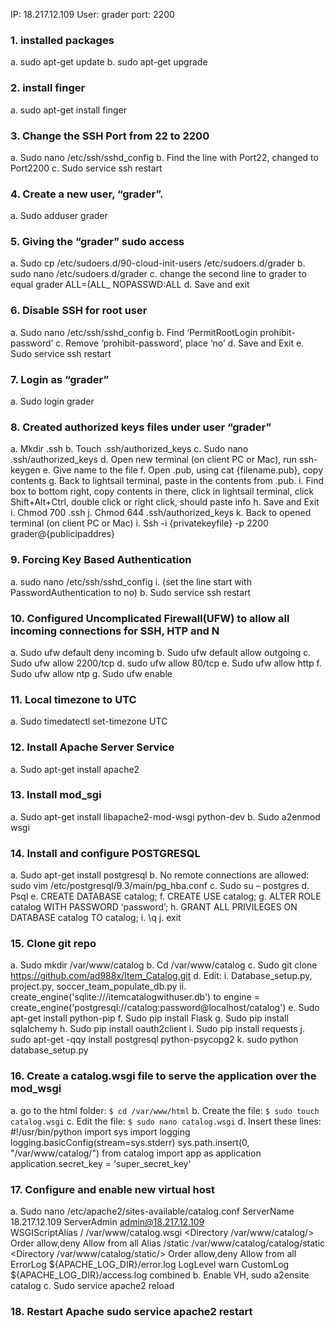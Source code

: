 IP: 18.217.12.109 User: grader port: 2200

### 1.	installed packages
a.	sudo apt-get update 
b.	sudo apt-get upgrade
### 2.	install finger
a.	sudo apt-get install finger
### 3.	Change the SSH Port from 22 to 2200
a.	Sudo nano /etc/ssh/sshd_config
b.	Find the line with Port22, changed to Port2200
c.	Sudo service ssh restart
### 4.	Create a new user, “grader”.
a.	Sudo adduser grader
### 5.	Giving the “grader” sudo access
a.	Sudo cp /etc/sudoers.d/90-cloud-init-users /etc/sudoers.d/grader
b.	sudo nano /etc/sudoers.d/grader
c.	change the second line to grader to equal grader ALL=(ALL_ NOPASSWD:ALL
d.	Save and exit
### 6.	Disable SSH for root user
a.	Sudo nano /etc/ssh/sshd_config
b.	Find ‘PermitRootLogin prohibit-password’
c.	Remove ‘prohibit-password’, place ‘no’
d.	Save and Exit
e.	Sudo service ssh restart
### 7.	Login as “grader”
a.	Sudo login grader
### 8.	Created authorized keys files under user “grader”
a.	Mkdir .ssh
b.	Touch .ssh/authorized_keys
c.	Sudo nano .ssh/authorized_keys
d.	Open new terminal (on client PC or Mac), run ssh-keygen
e.	Give name to the file
f.	Open .pub, using cat {filename.pub}, copy contents
g.	Back to lightsail terminal, paste in the contents from .pub.
i.	Find box to bottom right, copy contents in there, click in lightsail terminal, click Shift+Alt+Ctrl, double click or right click, should paste info
h.	Save and Exit
i.	Chmod 700 .ssh
j.	Chmod 644 .ssh/authorized_keys
k.	Back to opened terminal (on client PC or Mac)
i.	Ssh  -i {privatekeyfile} -p 2200 grader@{publicipaddres} 
### 9.	Forcing Key Based Authentication 
a.	sudo nano /etc/ssh/sshd_config 
i.	(set the line start with PasswordAuthentication to no)
b.	Sudo service ssh restart
### 10.	Configured Uncomplicated Firewall(UFW) to allow all incoming connections for SSH, HTP and N
a.	Sudo ufw default deny incoming
b.	Sudo ufw default allow outgoing
c.	Sudo ufw allow 2200/tcp
d.	sudo ufw allow 80/tcp
e.	Sudo ufw allow http
f.	Sudo ufw allow ntp
g.	Sudo ufw enable
### 11.	 Local timezone to UTC
a.	Sudo timedatectl set-timezone UTC
### 12.	 Install Apache Server Service
a.	Sudo apt-get install apache2
### 13.	 Install mod_sgi
a.	Sudo apt-get install libapache2-mod-wsgi python-dev
b.	Sudo a2enmod wsgi
### 14.	Install and configure POSTGRESQL
a.	Sudo apt-get install postgresql
b.	No remote connections are allowed: sudo vim /etc/postgresql/9.3/main/pg_hba.conf
c.	Sudo su – postgres
d.	Psql
e.	CREATE DATABASE catalog;
f.	CREATE USE catalog;
g.	ALTER ROLE catalog WITH PASSWORD ‘password’;
h.	GRANT ALL PRIVILEGES ON DATABASE catalog TO catalog;
i.	\q
j.	exit
### 15.	 Clone git repo
a.	Sudo mkdir /var/www/catalog
b.	Cd /var/www/catalog
c.	Sudo git clone https://github.com/ad988x/Item_Catalog.git
d.	Edit:
i.	Database_setup.py, project.py, soccer_team_populate_db.py 
ii.	create_engine('sqlite:///itemcatalogwithuser.db') to engine = create_engine('postgresql://catalog:password@localhost/catalog')
e.	Sudo apt-get install python-pip
f.	Sudo pip install Flask
g.	Sudo pip install sqlalchemy
h.	Sudo pip install oauth2client
i.	Sudo pip install requests
j.	sudo apt-get -qqy install postgresql python-psycopg2
k.	sudo python database_setup.py
### 16.	Create a catalog.wsgi file to serve the application over the mod_wsgi
a.	go to the html folder: `$ cd /var/www/html`
b.	Create the file: `$ sudo touch catalog.wsgi`
c.	Edit the file: `$ sudo nano catalog.wsgi`
d.	Insert these lines:
     	#!/usr/bin/python
		import sys
   	import logging
   	logging.basicConfig(stream=sys.stderr)
   	sys.path.insert(0, "/var/www/catalog/")
   	from catalog import app as application
		application.secret_key = 'super_secret_key'
### 17.	Configure and enable new virtual host 
a.	Sudo nano /etc/apache2/sites-available/catalog.conf
<VirtualHost :80>
	    ServerName 18.217.12.109
	   ServerAdmin admin@18.217.12.109	    	    
	    WSGIScriptAlias / /var/www/catalog.wsgi
	    <Directory /var/www/catalog/>
	        Order allow,deny
	        Allow from all
	    </Directory>
	    Alias /static /var/www/catalog/catalog/static
	    <Directory /var/www/catalog/static/>
	        Order allow,deny
	        Allow from all
   </Directory>
	    ErrorLog ${APACHE_LOG_DIR}/error.log
	    LogLevel warn
	    CustomLog ${APACHE_LOG_DIR}/access.log combined
	</VirtualHost>
b.	Enable VH, sudo a2ensite catalog
c.	Sudo service apache2 reload
### 18.	Restart Apache sudo service apache2 restart




